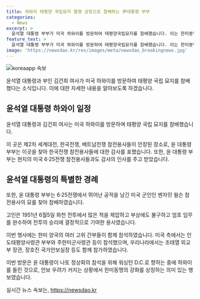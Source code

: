 ```yaml
---
title: 하와이 태평양 국립묘지 혈맹 상징으로 참배하는 尹대통령 부부
categories:
  - News
excerpt: >
  윤석열 대통령 부부가 미국 하와이를 방문하여 태평양국립묘지를 참배했습니다. 이는 한미동맹을 상징하는 특별한 일정으로, 한국전쟁 참전 용사들에 대한 감사를 표현했습니다. 묘지를 방문한 후에는 6·25전쟁 참전용사들과의 감사의 마음을 전했으며, 미국 워싱턴 D.C.에서 열리는 나토 정상회의 참석을 위해 하와이를 먼저 찾았습니다. 이로써 안보 우려에 대비해 강력한 한미동맹을 과시하는 행보를 보였습니다.
feature_text: >
  윤석열 대통령 부부가 미국 하와이를 방문하여 태평양국립묘지를 참배했습니다. 이는 한미동맹을 상징하는 특별한 일정으로, 한국전쟁 참전 용사들에 대한 감사를 표현했습니다. 묘지를 방문한 후에는 6·25전쟁 참전용사들과의 감사의 마음을 전했으며, 미국 워싱턴 D.C.에서 열리는 나토 정상회의 참석을 위해 하와이를 먼저 찾았습니다. 이로써 안보 우려에 대비해 강력한 한미동맹을 과시하는 행보를 보였습니다.
image: 'https://newsdao.kr/res/images/meta/newsdao_breakingnews.jpg'
---
```


<p><img src="https://newsdao.kr/res/images/meta/newsdao_breakingnews.jpg" alt="koreaapp 속보" /></p>

<p>윤석열 대통령과 부인 김건희 여사가 미국 하와이를 방문하여 태평양 국립 묘지를 참배했다는 소식입니다. 이에 대한 자세한 내용을 알아보도록 하겠습니다.</p>

<h2 data-ke-size="size26">윤석열 대통령 하와이 일정</h2>

<p>윤석열 대통령과 김건희 여사는 미국 하와이를 방문하며 태평양 국립 묘지를 참배했습니다.</p>

<p data-ke-size="size16">이 곳은 제2차 세계대전, 한국전쟁, 베트남전쟁 참전용사들이 안장된 장소로, 윤 대통령 부부는 이곳을 찾아 한국전쟁 참전용사들에 대한 감사를 표했습니다. 또한, 윤 대통령 부부는 현지의 미국 6·25전쟁 참전용사들과도 감사의 인사를 주고 받았습니다.</p>

<h2 data-ke-size="size26">윤석열 대통령의 특별한 경례</h2>

<p>또한, 윤 대통령 부부는 6·25전쟁에서 뛰어난 공적을 남긴 미국 군인인 벤자민 윌슨 참전용사의 묘를 찾아 참배하였습니다.</p>

<p data-ke-size="size16">고인은 1951년 6월5일 화천 전투에서 많은 적을 제압하고 부상에도 불구하고 엄호 임무를 완수하여 전투의 승리에 결정적으로 기여한 용사였습니다.</p>

<p>이번 행사에는 한미 양국의 여러 고위 간부들이 함께 참석하였습니다. 미국 측에서는 인도태평양사령관 부부와 주한미군사령관 등이 참석했으며, 우리나라에서는 조태열 외교부 장관, 장호진 국가안보실장 등도 함께 참가하였습니다.</p>

<p>이번 방문은 윤 대통령이 나토 정상회의 참석을 위해 워싱턴 D.C.로 향하는 중에 하와이를 들린 것으로, 안보 우려가 커지는 상황에서 한미동맹의 강화를 상징하는 의미 있는 행보였습니다.</p>
실시간 뉴스 속보는, <a href="https://newsdao.kr" rel="dofollow">https://newsdao.kr</a>


